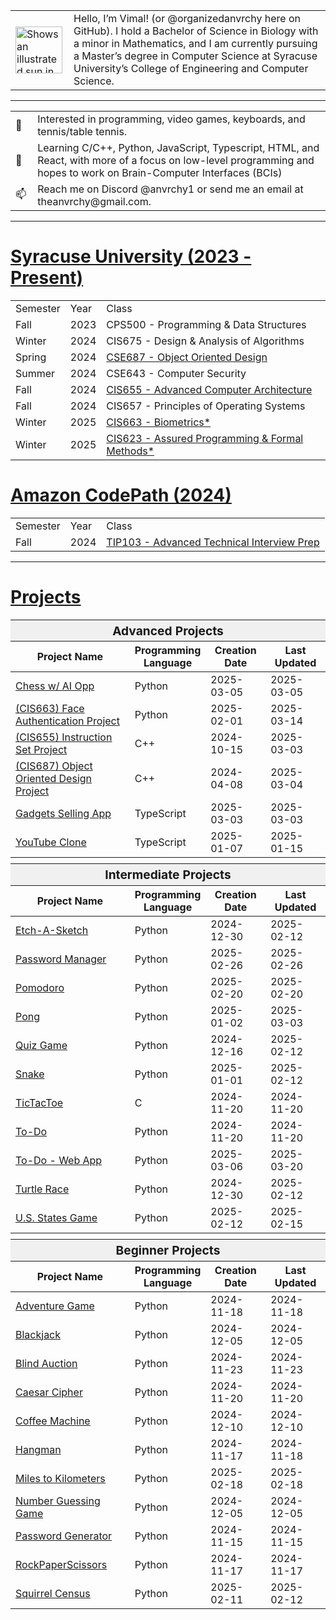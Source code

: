 <!-- Image and introduction text -->
<table>
  <tr>
    <td>
      <picture>
        <source media="(prefers-color-scheme: dark)" srcset="https://user-images.githubusercontent.com/25423296/163456776-7f95b81a-f1ed-45f7-b7ab-8fa810d529fa.png">
        <source media="(prefers-color-scheme: light)" srcset="https://user-images.githubusercontent.com/25423296/163456779-a8556205-d0a5-45e2-ac17-42d089e3c3f8.png">
        <img alt="Shows an illustrated sun in light mode and a moon with stars in dark mode." src="https://user-images.githubusercontent.com/25423296/163456779-a8556205-d0a5-45e2-ac17-42d089e3c3f8.png" width="75">
      </picture>
    </td>
    <td style="padding-left: 10px;">
      Hello, I’m Vimal! (or @organizedanvrchy here on GitHub). I hold a Bachelor of Science in Biology with a minor in Mathematics, and I am currently pursuing a Master’s degree in Computer Science at Syracuse University’s College of Engineering and Computer Science.
    </td>
  </tr>
</table>

---

<table>
  <!-- Lines with emojis -->
  <tr>
    <td>👾</td>
    <td style="padding-left: 10px;">Interested in programming, video games, keyboards, and tennis/table tennis.</td>
  </tr>
  <tr>
    <td>🧠</td>
    <td style="padding-left: 10px;">Learning C/C++, Python, JavaScript, Typescript, HTML, and React, with more of a focus on low-level programming and hopes to work on Brain-Computer Interfaces (BCIs)</td>
  </tr>
  <tr>
    <td>📫</td>
    <td style="padding-left: 10px;">Reach me on Discord @anvrchy1 or send me an email at theanvrchy@gmail.com.</td>
  </tr>
</table>

---

# [Syracuse University (2023 - Present)](https://github.com/organizedanvrchy/SU-CIS-CSE)
<table>
  <tr>
    <td>Semester</td>
    <td>Year</td>
    <td>Class</td>
  </tr>
  <tr>
    <td>Fall</td>
    <td>2023</td>
    <td>CPS500 - Programming & Data Structures</td>
  </tr>
  <tr>
    <td>Winter</td>
    <td>2024</td>
    <td>CIS675 - Design & Analysis of Algorithms</td>
  </tr>
  <tr>
    <td>Spring</td>
    <td>2024</td>
    <td><a href="https://github.com/organizedanvrchy/Object-Oriented-Design-Project">CSE687 - Object Oriented Design</td>
  </tr>
  <tr>
    <td>Summer</td>
    <td>2024</td>
    <td>CSE643 - Computer Security</td>
  </tr>
  <tr>
    <td>Fall</td>
    <td>2024</td>
    <td><a href="https://github.com/organizedanvrchy/cis-655-instruction-set">CIS655 - Advanced Computer Architecture</td>
  </tr>
  <tr>
    <td>Fall</td>
    <td>2024</td>
    <td>CIS657 - Principles of Operating Systems</td>
  </tr>
  <tr>
    <td>Winter</td>
    <td>2025</td>
    <td><a href="https://github.com/organizedanvrchy/SU-CIS-CSE/tree/main/CIS663%20-%20Biometrics">CIS663 - Biometrics*</td>
  </tr>
  <tr>
    <td>Winter</td>
    <td>2025</td>
    <td><a href="https://github.com/organizedanvrchy/SU-CIS-CSE/tree/main/CIS623%20-%20Assured%20Programming%20with%20Formal%20Methods">CIS623 - Assured Programming & Formal Methods*</td>
  </tr>
</table>

# [Amazon CodePath (2024)](https://github.com/organizedanvrchy/CodePath)
<table>
  <tr>
    <td>Semester</td>
    <td>Year</td>
    <td>Class</td>
  </tr>
  <tr>
    <td>Fall</td>
    <td>2024</td>
    <td><a href="https://github.com/organizedanvrchy/CodePath/tree/main/TIP103#table-of-contents" target="_blank">TIP103 - Advanced Technical Interview Prep</td>
  </tr>
</table>

---

# [Projects](https://github.com/organizedanvrchy/Projects)

<table>
  <tbody>
    <thead>
      <!-- Advanced Projects -->
      <tr>
        <th colspan="4" style="text-align: center; font-size: 1.2em; background-color: #f0f0f0;">Advanced Projects</th>
      </tr>
      <tr>
        <th style="width: 40%;">Project Name</th>
        <th style="width: 20%;">Programming Language</th>
        <th style="width: 20%;">Creation Date</th>
        <th style="width: 20%;">Last Updated</th>
      </tr>
    </thead>
    <tr>
      <td><a href="https://github.com/organizedanvrchy/Chess">Chess w/ AI Opp</a></td>
      <td>Python</td>
      <td>2025-03-05</td>
      <td>2025-03-05</td>
    </tr>
    <tr>
      <td><a href="https://github.com/organizedanvrchy/Face-Authentication-for-POS-Systems">(CIS663) Face Authentication Project</a></td>
      <td>Python</td>
      <td>2025-02-01</td>
      <td>2025-03-14</td>
    </tr>
    <tr>
      <td><a href="https://github.com/organizedanvrchy/cis-655-instruction-set">(CIS655) Instruction Set Project</a></td>
      <td>C++</td>
      <td>2024-10-15</td>
      <td>2025-03-03</td>
    </tr>
    <tr>
      <td><a href="https://github.com/organizedanvrchy/Object-Oriented-Design-Project">(CIS687) Object Oriented Design Project</a></td>
      <td>C++</td>
      <td>2024-04-08</td>
      <td>2025-03-04</td>
    </tr>
    <tr>
      <td><a href="https://github.com/organizedanvrchy/Gadgets-App">Gadgets Selling App</a></td>
      <td>TypeScript</td>
      <td>2025-03-03</td>
      <td>2025-03-03</td>
    </tr>
    <tr>
      <td><a href="https://github.com/organizedanvrchy/Youtube-Clone">YouTube Clone</a></td>
      <td>TypeScript</td>
      <td>2025-01-07</td>
      <td>2025-01-15</td>
    </tr>
    <thead>
      <!-- Blank Row -->
      <tr>
        <td colspan="4" style="height: 10px;"></td>
      </tr>
      <!-- Intermediate Projects -->
      <tr>
        <th colspan="4" style="text-align: center; font-size: 1.2em; background-color: #f0f0f0;">Intermediate Projects</th>
      </tr>
      <tr>
        <th style="width: 40%;">Project Name</th>
        <th style="width: 20%;">Programming Language</th>
        <th style="width: 20%;">Creation Date</th>
        <th style="width: 20%;">Last Updated</th>
      </tr>
    </thead>
    <tr>
      <td><a href="https://github.com/organizedanvrchy/Etch-A-Sketch">Etch-A-Sketch</a></td>
      <td>Python</td>
      <td>2024-12-30</td>
      <td>2025-02-12</td>
    </tr>
    <tr>
      <td><a href="https://github.com/organizedanvrchy/Password-Manager">Password Manager</a></td>
      <td>Python</td>
      <td>2025-02-26</td>
      <td>2025-02-26</td>
    </tr>
    <tr>
      <td><a href="https://github.com/organizedanvrchy/Pomodoro">Pomodoro</a></td>
      <td>Python</td>
      <td>2025-02-20</td>
      <td>2025-02-20</td>
    </tr>
    <tr>
      <td><a href="https://github.com/organizedanvrchy/Pong">Pong</a></td>
      <td>Python</td>
      <td>2025-01-02</td>
      <td>2025-03-03</td>
    </tr>
    <tr>
      <td><a href="https://github.com/organizedanvrchy/Quiz-Game">Quiz Game</a></td>
      <td>Python</td>
      <td>2024-12-16</td>
      <td>2025-02-12</td>
    </tr>
    <tr>
      <td><a href="https://github.com/organizedanvrchy/Snake">Snake</a></td>
      <td>Python</td>
      <td>2025-01-01</td>
      <td>2025-02-12</td>
    </tr>
    <tr>
      <td><a href="https://github.com/organizedanvrchy/TicTacToe">TicTacToe</a></td>
      <td>C</td>
      <td>2024-11-20</td>
      <td>2024-11-20</td>
    </tr>
    <tr>
      <td><a href="https://github.com/organizedanvrchy/To-Do-App">To-Do</a></td>
      <td>Python</td>
      <td>2024-11-20</td>
      <td>2024-11-20</td>
    </tr>
    <tr>
      <td><a href="https://github.com/organizedanvrchy/To-Do-Web-App">To-Do - Web App</a></td>
      <td>Python</td>
      <td>2025-03-06</td>
      <td>2025-03-20</td>
    </tr>
    <tr>
      <td><a href="https://github.com/organizedanvrchy/Turtle-Race">Turtle Race</a></td>
      <td>Python</td>
      <td>2024-12-30</td>
      <td>2025-02-12</td>
    </tr>
    <tr>
      <td><a href="https://github.com/organizedanvrchy/U.S.-States-Game">U.S. States Game</a></td>
      <td>Python</td>
      <td>2025-02-12</td>
      <td>2025-02-15</td>
    </tr>
    <thead>
      <!-- Blank Row -->
      <tr>
        <td colspan="4" style="height: 10px;"></td>
      </tr>
      <!-- Beginner Projects -->
      <tr>
        <th colspan="4" style="text-align: center; font-size: 1.2em; background-color: #f0f0f0;">Beginner Projects</th>
      </tr>
      <tr>
        <th style="width: 40%;">Project Name</th>
        <th style="width: 20%;">Programming Language</th>
        <th style="width: 20%;">Creation Date</th>
        <th style="width: 20%;">Last Updated</th>
      </tr>
    </thead>
    <tr>
      <td><a href="https://github.com/organizedanvrchy/Adventure-Game">Adventure Game</a></td>
      <td>Python</td>
      <td>2024-11-18</td>
      <td>2024-11-18</td>
    </tr>
    <tr>
      <td><a href="https://github.com/organizedanvrchy/Blackjack">Blackjack</a></td>
      <td>Python</td>
      <td>2024-12-05</td>
      <td>2024-12-05</td>
    </tr>
    <tr>
      <td><a href="https://github.com/organizedanvrchy/Blind-Auction">Blind Auction</a></td>
      <td>Python</td>
      <td>2024-11-23</td>
      <td>2024-11-23</td>
    </tr>
    <tr>
      <td><a href="https://github.com/organizedanvrchy/Caesar-Cipher">Caesar Cipher</a></td>
      <td>Python</td>
      <td>2024-11-20</td>
      <td>2024-11-20</td>
    </tr>
    <tr>
      <td><a href="https://github.com/organizedanvrchy/Coffee-Machine">Coffee Machine</a></td>
      <td>Python</td>
      <td>2024-12-10</td>
      <td>2024-12-10</td>
    </tr>
    <tr>
      <td><a href="https://github.com/organizedanvrchy/Hangman">Hangman</a></td>
      <td>Python</td>
      <td>2024-11-17</td>
      <td>2024-11-18</td>
    </tr>
    <tr>
      <td><a href="https://github.com/organizedanvrchy/Miles-to-Kilometers-Converter">Miles to Kilometers</a></td>
      <td>Python</td>
      <td>2025-02-18</td>
      <td>2025-02-18</td>
    </tr>
    <tr>
      <td><a href="https://github.com/organizedanvrchy/Number-Guessing-Game">Number Guessing Game</a></td>
      <td>Python</td>
      <td>2024-12-05</td>
      <td>2024-12-05</td>
    </tr>
    <tr>
      <td><a href="https://github.com/organizedanvrchy/Simple-Password-Generator">Password Generator</a></td>
      <td>Python</td>
      <td>2024-11-15</td>
      <td>2024-11-15</td>
    </tr>
    <tr>
      <td><a href="https://github.com/organizedanvrchy/Rock-Paper-Scissors">RockPaperScissors</a></td>
      <td>Python</td>
      <td>2024-11-17</td>
      <td>2024-11-17</td>
    </tr>
    <tr>
      <td><a href="https://github.com/organizedanvrchy/Squirrel-Census">Squirrel Census</a></td>
      <td>Python</td>
      <td>2025-02-11</td>
      <td>2025-02-12</td>
    </tr>
  </tbody>
</table>


<!---
organizedanvrchy/organizedanvrchy is a ✨ special ✨ repository because its `README.md` (this file) appears on your GitHub profile.
You can click the Preview link to take a look at your changes.
--->
